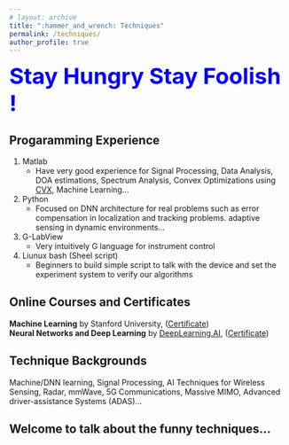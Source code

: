 ```yaml
---
# layout: archive
title: ":hammer_and_wrench: Techniques"
permalink: /techniques/
author_profile: true
---
```

<span style="color:blue;font-size:40px;font-weight:bold"> Stay Hungry Stay Foolish !</span>
## Progaramming Experience
1. Matlab
   * Have very good experience for Signal Processing, Data Analysis, DOA estimations, Spectrum Analysis, Convex Optimizations using [CVX](http://cvxr.com/cvx/), Machine Learning...
2. Python
   * Focused on DNN architecture for real problems such as error compensation in localization and tracking problems. adaptive sensing in dynamic environments...
3. G-LabView
   * Very intuitively G language for instrument control
4. Liunux bash (Sheel script)
   * Beginners to build simple script to talk with the device and set the experiment system to verify our algorithms 

## Online Courses and Certificates
**Machine Learning** by Stanford University, ([Certificate](https://xiaolu1263.github.io/files/MachineLearning.pdf)) <br>
**Neural Networks and Deep Learning** by [DeepLearning.AI](https://www.deeplearning.ai/), ([Certificate](https://xiaolu1263.github.io/files/DNN.pdf))

## Technique Backgrounds
Machine/DNN learning, Signal Processing, AI Techniques for Wireless Sensing, Radar, mmWave, 5G Communications, Massive MIMO, 
Advanced driver-assistance Systems (ADAS)...

## Welcome to talk about the funny techniques...
